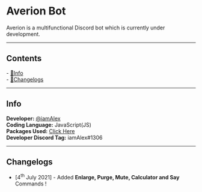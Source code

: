 <h1> Averion Bot </h1>
Averion is a multifunctional Discord bot which is currently under development.
<hr>

<h2>Contents</h2>
- <a href = "https://github.com/iamAlex107/Averion-bot#info"> 🍞Info </a><br>
- <a href = "https://github.com/iamAlex107/Averion-bot#changelogs"> 🛑Changelogs </a>

<hr>

<h2>Info</h2>
<p><b>Developer:</b> <a href = "https://github.com/iamAlex107">@iamAlex</a> <br>
  <b>Coding Language:</b> JavaScript(JS) <br>
  <b>Packages Used:</b> <a href = "https://github.com/iamAlex107/Averion-bot/blob/main/package.json">Click Here</a><br>
  <b>Developer Discord Tag:</b> iamAlex#1306 <br>
</p>

<hr>

<h2>Changelogs</h2>
<div>
  <ul>
    <li>[4<sup>th</sup> July 2021] - Added <b>Enlarge, Purge, Mute, Calculator and Say</b> Commands !</li>
  </ul>
</div>
